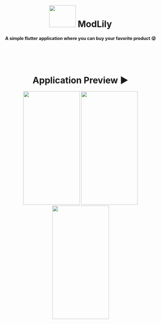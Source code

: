 <h1 align=center><img src= "https://user-images.githubusercontent.com/70858557/123503767-9c30ed00-d672-11eb-8bfb-c7806b17fbdc.png" height="70px" width="85px"> ModLily  </h1> <h4 align=center>A simple flutter application where you can buy your favorite product 😜</h4>
<br><br><br>

<h1 align=center> Application Preview ▶ </h1>
  <p align="center">
    <img src="https://user-images.githubusercontent.com/70858557/123475361-ebe2ca80-d618-11eb-9b79-2fbbe74109cf.PNG" height="363px" width="181px"> <img src="https://user-images.githubusercontent.com/70858557/123475451-09179900-d619-11eb-8ade-bacf5f50ae1e.PNG" height="363px" width="181px"> <img src="https://user-images.githubusercontent.com/70858557/123475507-1af93c00-d619-11eb-9fd5-ede23ef92941.PNG" height="363px" width="181px">
